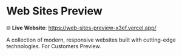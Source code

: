 # Web Sites Preview

🌐 **Live Website**: https://web-sites-preview-x3ef.vercel.app/

A collection of modern, responsive websites built with cutting-edge technologies.
For Customers Preview.
